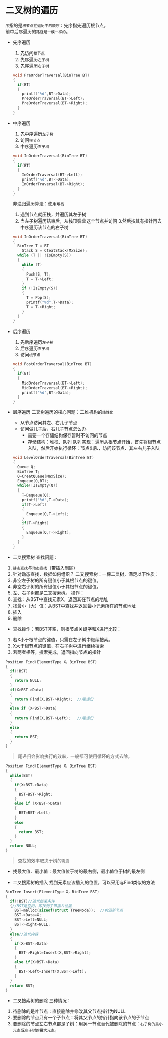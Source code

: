 # 二叉树的遍历
`序`指的是`根节点在遍历中的顺序`：先序指先遍历根节点。  
前中后序遍历的`路径是一模一样的`。
* 先序遍历
  1. 先访问`根节点`
  2. 先序遍历`左子树`
  3. 先序遍历`右子树`
  
  ```C
  void PreOrderTraversal(BinTree BT)
  {
    if(BT)
    {
      printf("%d",BT->Data);
      PreOrderTraversal(BT->Left);
      PreOrderTraversal(BT->Right);
    }
  }
  ```
* 中序遍历
  1. 先中序遍历`左子树`
  2. 访问`根节点`
  3. 中序遍历`右子树`
  ```C
  void InOrderTraversal(BinTree BT)
  {
    if(BT)
    {
      InOrderTraversal(BT->Left);
      printf("%d",BT->Data);
      InOrderTraversal(BT->Right);
    }
  }
  ```
  非递归遍历算法：使用`堆栈`
    1. 遇到节点就压栈，并遍历其左子树
    2. 当左子树遍历结束后，从栈顶弹出这个节点并访问
    3.然后按其有指针再去中序遍历该节点的右子树
  ```C
  void InOrderTraversal(BinTree BT)
  {
    BinTree T = BT
      Stack S = CteatStack(MxSize);
    while (T || !IsEmpty(S))
    {
      while (T)
      {
        Push(S, T);
        T = T->Left;
      }
      if (!IsEmpty(S))
      {
        T = Pop(S);
        printf("%d",T->Data);
        T = T->Right;
      }
    }
  }
  ```  
  
* 后序遍历
  1. 先后序遍历`左子树`
  2. 后序遍历`右子树`
  3. 访问`根节点`
  ```C
  void PostOrderTraversal(BinTree BT)
  {
    if(BT)
    {
      MidOrderTraversal(BT->Left);
      MidOrderTraversal(BT->Right);
      printf("%d",BT->Data);
    }
  }
  ```
* 层序遍历
二叉树遍历的核心问题：二维机构的`线性化`
  * 从节点访问其左、右儿子节点
  * 访问做儿子后，右儿子节点怎么办
    * 需要一个存储结构保存暂时不访问的节点
    * 存储结构：堆栈、队列
队列实现：遍历从根节点开始，首先将根节点入队，然后开始执行循环：节点出队，访问该节点、其左右儿子入队
  ```C
  void LevelOrderTraversal(BinTree BT)
  {
    Queue Q;
    BinTree T;
    Q=CreatQueue(MaxSize);
    Enqueue(Q,BT);
    while(!IsEmpty(Q))
    {
      T=Dequeue(Q);
      printf("%d",T->Data);
      if(T->Left)
      {
        Enqueue(Q,T->Left);
      }
      if(T->Right)
      {
        Enqueue(Q,T->Right);
      }
    }
  }
  ```
* 二叉搜索树
查找问题：
1. `静态查找`与`动态查找`（带插入删除）
2. 针对动态查找，数据如何组织？
二叉搜索树：一棵二叉树，满足以下性质：
1. 非空左子树的所有键值小于其根节点的键值。
2. 非空右子树的所有键值小于其根节点的键值。
3. 左、右子树都是二叉搜索树。
操作：
1. 查找：从BST中查找元素X，返回其在节点的地址
2. 找最小（大）值：从BST中查找并返回最小元素所在的节点地址
3. 插入
4. 删除
  * 查找操作：若BST非空，则根节点关键字和X进行比较：
  1. 若X小于根节点的键值，只需在左子树中继续搜索。
  2. X大于根节点的键值，在右子树中进行继续搜索
  3. 若两者相等，搜索完成，返回指向节点的指针
  
  ``` C
  Position Find(ElementType X，BinTree BST)
  {
    if(!BST)
    {
      return NULL;
    }
    if(X>BST->Data)
    {
      return Find(X,BST->Right);  //尾递归
    }
    else if (X<BST->Data)
    {
      return Find(X,BST->Left);   //尾递归
    }
    else
    {
      return BST;
    }
  }
  ```
>尾递归会影响执行的效率，一般都可使用循环的方式去除。
  ``` C
  Position Find(ElementType X，BinTree BST)
  {
    while(BST)
    {
      if(X>BST->Data)
      {
        BST=BST->Right;
      }
      else if (X<BST->Data)
      {
        BST=BST->Left;
      }
      else
      {
        return BST;
      }
    }
    return NULL;
  }
  ```
>查找的效率取决于树的`高度`
  * 找最大值、最小值：最大值位于树的最右侧，最小值位于树的最左侧
  
  * 二叉搜索树的插入
  找到元素应该插入的位置，可以采用与Find类似的方法
  ``` C
  BinTree Insert(ElementType X，BinTree BST)
  {
    if(!BST)//迭代结束条件
    {//BST是空树，即找到了带插入位置
      BST=malloc(sizeof(struct TreeNode));  //构造新节点
      BST->Data=X;
      BST->Left=NULL;
      BST->Right=NULL;
    }
    else//迭代内容
    {
      if(X>BST->Data)
      {
        BST->Right=Insert(X,BST->Right);
      }
      else if(X<BST->Data)
      {
        BST->Left=Insert(X,BST->Left);
      }
    }
    return BST;
  }
  ```
  * 二叉搜索树的删除
  三种情况：
  1. 待删除的是叶节点：直接删除并修改其父节点指针为NULL
  2. 要删除的节点只有一个子节点：将其父节点的指针指向该节点的子节点
  3. 要删除的节点左右节点都是子树：用另一节点替代被删除的节点：`右子树的最小元素`或`左子树的最大元素`。
  

